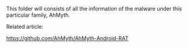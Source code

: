 This folder will consists of all the information of the malware under this particular family, AhMyth.

Related article:

https://github.com/AhMyth/AhMyth-Android-RAT
